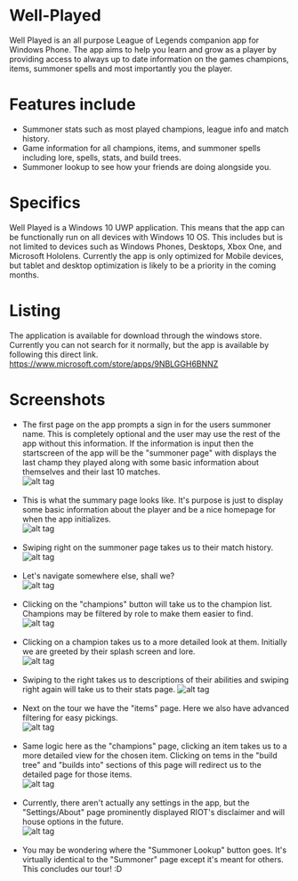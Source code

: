 # Well-Played
Well Played is an all purpose League of Legends companion app for Windows Phone. The app aims to help you learn and grow as a player by providing access to always up to date information on the games champions, items, summoner spells and most importantly you the player. 

# Features include
- Summoner stats such as most played champions, league info and match history.<br>
- Game information for all champions, items, and summoner spells including lore, spells, stats, and build trees.<br>
- Summoner lookup to see how your friends are doing alongside you. 

# Specifics
Well Played is a Windows 10 UWP application. This means that the app can be functionally run on all devices with Windows 10 OS. This includes but is not limited to devices such as Windows Phones, Desktops, Xbox One, and Microsoft Hololens. Currently the app is only optimized for Mobile devices, but tablet and desktop optimization is likely to be a priority in the coming months.

# Listing
The application is available for download through the windows store. Currently you can not search for it normally, but the app is available by following this direct link. https://www.microsoft.com/store/apps/9NBLGGH6BNNZ

# Screenshots
- The first page on the app prompts a sign in for the users summoner name. This is completely optional and the user may use the rest of the app without this information. If the information is input then the startscreen of the app will be the "summoner page" with displays the last champ they played along with some basic information about themselves and their last 10 matches.<br>
![alt tag](https://github.com/thekinghippo/Well-Played/blob/master/Pictures/Low%20Res/01.png)
<br><br>
- This is what the summary page looks like. It's purpose is just to display some basic information about the player and be a nice homepage for when the app initializes.<br>
![alt tag](https://github.com/thekinghippo/Well-Played/blob/master/Pictures/Low%20Res/02.png)
<br><br>
- Swiping right on the summoner page takes us to their match history.<br>
![alt tag](https://github.com/thekinghippo/Well-Played/blob/master/Pictures/Low%20Res/03.png)
<br><br>
- Let's navigate somewhere else, shall we?<br>
![alt tag](https://github.com/thekinghippo/Well-Played/blob/master/Pictures/Low%20Res/09.png)
<br><br>
- Clicking on the "champions" button will take us to the champion list. Champions may be filtered by role to make them easier to find.<br>
![alt tag](https://github.com/thekinghippo/Well-Played/blob/master/Pictures/Low%20Res/04.png)
<br><br>
- Clicking on a champion takes us to a more detailed look at them. Initially we are greeted by their splash screen and lore.<br>
![alt tag](https://github.com/thekinghippo/Well-Played/blob/master/Pictures/Low%20Res/05.png)
<br><br>
- Swiping to the right takes us to descriptions of their abilities and swiping right again will take us to their stats page.
![alt tag](https://github.com/thekinghippo/Well-Played/blob/master/Pictures/Low%20Res/06.png)
<br><br>
- Next on the tour we have the "items" page. Here we also have advanced filtering for easy pickings.<br>
![alt tag](https://github.com/thekinghippo/Well-Played/blob/master/Pictures/Low%20Res/07.png)
<br><br>
- Same logic here as the "champions" page, clicking an item takes us to a more detailed view for the chosen item. Clicking on tems in the "build tree" and "builds into" sections of this page will redirect us to the detailed page for those items.<br>
![alt tag](https://github.com/thekinghippo/Well-Played/blob/master/Pictures/Low%20Res/08.png)
<br><br>
- Currently, there aren't actually any settings in the app, but the "Settings/About" page prominently displayed RIOT's disclaimer and will house options in the future.<br>
![alt tag](https://github.com/thekinghippo/Well-Played/blob/master/Pictures/Low%20Res/10.png)
<br><br>
- You may be wondering where the "Summoner Lookup" button goes. It's virtually identical to the "Summoner" page except it's meant for others. This concludes our tour! :D
